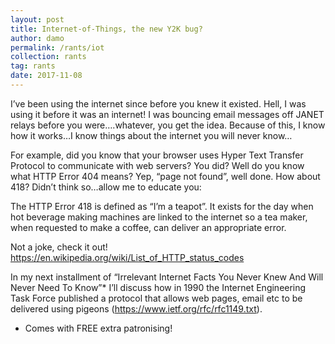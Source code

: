```yaml
---
layout: post
title: Internet-of-Things, the new Y2K bug?
author: damo
permalink: /rants/iot
collection: rants
tag: rants
date: 2017-11-08
---
```


I’ve been using the internet since before you knew it existed. Hell, I was using it before it was an internet! I was bouncing email messages off JANET relays before you were….whatever, you get the idea. Because of this, I know how it works…I know things about the internet you will never know…

For example, did you know that your browser uses Hyper Text Transfer Protocol to communicate with web servers? You did? Well do you know what HTTP Error 404 means? Yep, “page not found”, well done. How about 418? Didn’t think so…allow me to educate you:

The HTTP Error 418 is defined as “I’m a teapot”. It exists for the day when hot beverage making machines are linked to the internet so a tea maker, when requested to make a coffee, can deliver an appropriate error.

Not a joke, check it out!
https://en.wikipedia.org/wiki/List_of_HTTP_status_codes

In my next installment of “Irrelevant Internet Facts You Never Knew And Will Never Need To Know”* I’ll discuss how in 1990 the Internet Engineering Task Force published a protocol that allows web pages, email etc to be delivered using pigeons (https://www.ietf.org/rfc/rfc1149.txt).

* Comes with FREE extra patronising!
